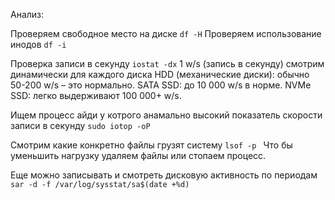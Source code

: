 Анализ:

Проверяем свободное место на диске `df -H`
Проверяем использование инодов `df -i`

Проверка записи в секунду `iostat -dx` 1  w/s (запись в секунду) смотрим динамически для каждого диска
HDD (механические диски): обычно 50-200 w/s – это нормально.
SATA SSD: до 10 000 w/s в норме.
NVMe SSD: легко выдерживают 100 000+ w/s.

Ищем процесс айди у котрого анамально высокий показатель скорости записи в секунду  `sudo iotop -oP`


Смотрим какие конкретно файлы грузят систему `lsof -p `
Что бы уменьшить нагрузку удаляем файлы или стопаем процесс.

Еще можно записывать и смотреть дисковую активность по периодам
`sar -d -f /var/log/sysstat/sa$(date +%d)`